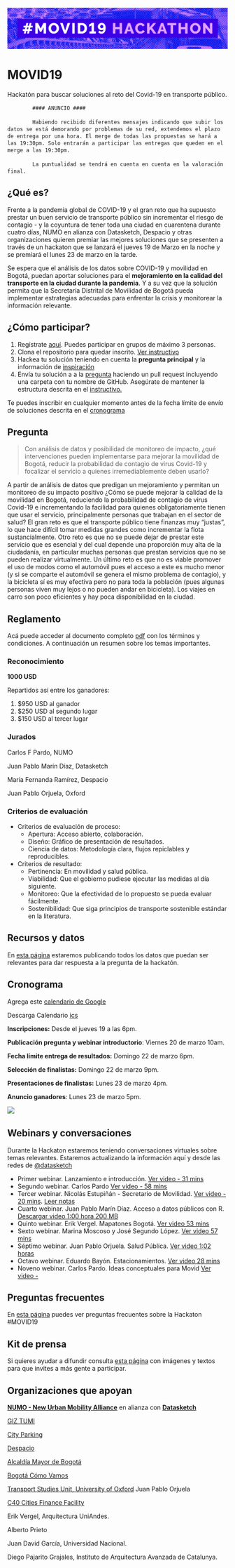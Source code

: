![](static/banner.png)

# MOVID19

Hackatón para buscar soluciones al reto del Covid-19 en transporte público.

```
        #### ANUNCIO ####

        Habiendo recibido diferentes mensajes indicando que subir los datos se está demorando por problemas de su red, extendemos el plazo de entrega por una hora. El merge de todas las propuestas se hará a las 19:30pm. Solo entrarán a participar las entregas que queden en el merge a las 19:30pm.

        La puntualidad se tendrá en cuenta en cuenta en la valoración final.

```

## ¿Qué es?

Frente a la pandemia global de COVID-19 y el gran reto que ha supuesto prestar un buen servicio de transporte público sin incrementar el riesgo de contagio - y la coyuntura de tener toda una ciudad en cuarentena durante cuatro días, NUMO en alianza con Datasketch, Despacio y otras organizaciones quieren premiar las mejores soluciones que se presenten a través de un hackaton que se lanzará el jueves 19 de Marzo en la noche y se premiará el lunes 23 de marzo en la tarde.

Se espera que el análisis de los datos sobre COVID-19 y movilidad en Bogotá, puedan aportar soluciones para el **mejoramiento en la calidad del transporte en la ciudad durante la pandemia**. Y a su vez que la solución permita que la Secretaría Distrital de Movilidad de Bogotá pueda implementar estrategias adecuadas para enfrentar la crisis y monitorear la información relevante.


## ¿Cómo participar?

1. Regístrate [aquí](https://forms.gle/6vZzhihhDFNrWrzc7). Puedes participar en grupos de máximo 3 personas.
1. Clona el repositorio para quedar inscrito. [Ver instructivo](./faq/pull-request.md)
1. Hackea tu solución teniendo en cuenta la **pregunta principal** y la información de [inspiración](faq/inspiracion.md)
1. Envía tu solución a a la [pregunta]() haciendo un pull request incluyendo una carpeta con tu nombre de GitHub. Asegúrate de mantener la estructura descrita en el [instructivo.](./faq/estructura-de-archivos.md)

Te puedes inscribir en cualquier momento antes de la fecha límite de envío de soluciones descrita en el [cronograma](#cronograma)

## Pregunta

> Con análisis de datos y posibilidad de monitoreo de impacto, ¿qué intervenciones pueden implementarse para mejorar la movilidad de Bogotá, reducir la probabilidad de contagio de virus Covid-19 y focalizar el servicio a quienes irremediablemente deben usarlo?

A partir de análisis de datos que predigan un mejoramiento y permitan un monitoreo de su impacto positivo ¿Cómo se puede mejorar la calidad de la movilidad en Bogotá, reduciendo la probabilidad de contagio de virus Covid-19 e incrementando la facilidad para quienes obligatoriamente tienen que usar el servicio, principalmente personas que trabajan en el sector de salud? El gran reto es que el transporte público tiene finanzas muy “justas”, lo que hace difícil tomar medidas grandes como incrementar la flota sustancialmente. Otro reto es que no se puede dejar de prestar este servicio que es esencial y del cual depende una proporción muy alta de la ciudadanía, en particular muchas personas que prestan servicios que no se pueden realizar virtualmente. Un último reto es que no es viable promover el uso de modos como el automóvil pues el acceso a este es mucho menor (y si se comparte el automóvil se genera el mismo problema de contagio), y la bicicleta sí es muy efectiva pero no para toda la población (pues algunas personas viven muy lejos o no pueden andar en bicicleta). Los viajes en carro son poco eficientes y hay poca disponibilidad en la ciudad.



## Reglamento

Acá puede acceder al documento completo [pdf](/static/tyc-movid19.pdf) con los términos y condiciones. A continuación un resumen sobre los temas importantes.

### Reconocimiento

**1000 USD** 

Repartidos así entre los ganadores:

1. $950 USD al ganador
1. $250 USD al segundo lugar
1. $150 USD al tercer lugar


### Jurados


Carlos F Pardo, NUMO

Juan Pablo Marín Díaz, Datasketch

Maria Fernanda Ramírez, Despacio

Juan Pablo Orjuela, Oxford


### Criterios de evaluación

- Criterios de evaluación de proceso:
  - Apertura: Acceso abierto, colaboración.
  - Diseño: Gráfico de presentación de resultados.
  - Ciencia de datos: Metodología clara, flujos repiclables y reproducibles.
- Criterios de resultado:
  - Pertinencia: En movilidad y salud pública.
  - Viabilidad: Que el gobierno pudiese ejecutar las medidas al día siguiente.
  - Monitoreo: Que la efectividad de lo propuesto se pueda evaluar fácilmente.
  - Sostenibilidad: Que siga principios de transporte sostenible estándar en la literatura.

## Recursos y datos

En [esta página](faq/datos.md) estaremos publicando todos los datos que puedan ser relevantes para dar respuesta a la pregunta de la hackatón.

## Cronograma

Agrega este [calendario de Google](https://calendar.google.com/calendar?cid=bnVtby5nbG9iYWxfMmZlMnZtaHZmdGltdjdnaDhhZXVxMjJ0bm9AZ3JvdXAuY2FsZW5kYXIuZ29vZ2xlLmNvbQ)

Descarga Calendario [ics](/static/invite.ics)

**Inscripciones:** Desde el jueves 19 a las 6pm.

**Publicación pregunta y webinar introductorio**: Viernes 20 de marzo 10am.

**Fecha límite entrega de resultados:** Domingo 22 de marzo 6pm.

**Selección de finalistas:** Domingo 22 de marzo 9pm.

**Presentaciones de finalistas:** Lunes 23 de marzo 4pm.

**Anuncio ganadores**: Lunes 23 de marzo 5pm.


![](./static/cronograma.jpg)

## Webinars y conversaciones

Durante la Hackaton estaremos teniendo conversaciones virtuales sobre temas relevantes. Estaremos actualizando la información aquí y desde las redes de [@datasketch](http://twitter.com/datasketch)

- Primer webinar. Lanzamiento e introducción. [Ver video - 31 mins](https://wri.zoom.us/rec/share/vdNqduvLzWNIXLOX8GLjCqQsN9j1eaa823VMrvQEyHeLDthKUTi5J2VgeJ39OBg)
- Segundo webinar. Carlos Pardo [Ver video - 58 mins](https://wri.zoom.us/rec/play/tZwkJuGuq2o3GoWXuASDAKd7W9W_Kqus0XVP_aUEnhuyUnkCY1DwMrVBNubPyK7Y8T0SamOnR-ZJ4XNe?startTime=1584731013000)
- Tercer webinar. Nicolás Estupiñán - Secretario de Movilidad. [Ver video - 20 mins](https://wri.zoom.us/rec/play/upEpdu78_Ts3G9WVtgSDVv95W9Toeq2s1XMc8_IPyk3mUiNVMFvyZuMQMedKvy_ElJZKFeFrtVDcpOc-?continueMode=true). [Leer notas](/faq/notas-webinars.md)
- Cuarto webinar. Juan Pablo Marín Díaz. Acceso a datos públicos con R. [Descargar video 1:00 hora 200 MB](https://data.datasketch.co/numo/movid19/webinars/meetup-r-movid19.mp4)
- Quinto webinar. Erik Vergel. Mapatones Bogotá. [Ver video 53 mins](https://wri.zoom.us/rec/play/6Zwqdriqpjg3H4WX4wSDAvMrW43oKPms1HVKqfoKn0m0BnFXNgH3NbsUZI4SHXgRYJeMfLZ8eLVrPi0?continueMode=true)
- Sexto webinar. Marina Moscoso y José Segundo López. [Ver video 57 mins](https://wri.zoom.us/rec/share/98pMbI3OrVxIGo2W9BzWd_Y7QKXrT6a81nAc-KZezp9FaQ4vJnIqo3CERKoxfic)
- Séptimo webinar. Juan Pablo Orjuela. Salud Pública. [Ver video 1:02 horas](https://wri.zoom.us/rec/share/-eg2fqHp23lLfqvoyEyAQrEmQNTYX6a8hiFN86UKnRzDx01nLvmaRniaKmT8WbII)
- Octavo webinar. Eduardo Bayón. Estacionamientos. [Ver video 28 mins](https://wri.zoom.us/rec/share/5fBrHrX16UFLGKPx7UrTC6QZN9ToX6a8gCYerqdZyUx66koQbUaEL8Pu0Bh_Ydc8)
- Noveno webinar. Carlos Pardo. Ideas conceptuales para Movid [Ver video - ](https://wri.zoom.us/rec/share/-vdvHa_Sp0NITavd9XvtBLIjH5XnX6a81SMZ-vQNz0zJZgXuDWtFIJfXgvjePMsR)

## Preguntas frecuentes

En [esta página](faq/README.md) puedes ver preguntas frecuentes sobre la Hackaton #MOVID19

## Kit de prensa

Si quieres ayudar a difundir consulta [esta página](faq/kit-prensa.md) con imágenes y textos para que invites a más gente a participar. 

## Organizaciones que apoyan

**[NUMO - New Urban Mobility Alliance](http://numo.global)** en alianza con **[Datasketch](https://datasketch.co)** 



[GIZ TUMI](http://transformative-mobility.org/)

[City Parking](https://city-parking.com/)

[Despacio](https://www.despacio.org/)

[Alcaldía Mayor de Bogotá](http://ticbogota.gov.co/)

[Bogotá Cómo Vamos](http://www.bogotacomovamos.org/)

[Transport Studies Unit, University of Oxford](https://www.tsu.ox.ac.uk) Juan Pablo Orjuela

[C40 Cities Finance Facility](https://www.c40cff.org)

Erik Vergel, Arquitectura UniAndes.

Alberto Prieto

Juan David García, Universidad Nacional.

Diego Pajarito Grajales, Instituto de Arquitectura Avanzada de Catalunya.



